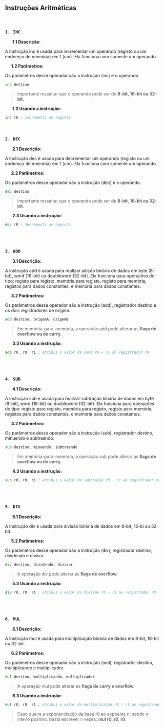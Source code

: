 ## Instruções Aritméticas

<br>

### **`1. INC`**

&nbsp; &nbsp; &nbsp; **1.1 Descrição:**

A instrução inc é usada para incrementar um operando (registo ou um endereço de memória) em 1 (um). Ela funciona com somente um operando.


&nbsp; &nbsp; &nbsp;**1.2 Parâmetros:**

Os parâmetros desse operador são a instrução (inc) e o operando.

```asm
inc destino
```
> Importante ressaltar que o operando pode ser de **8-bit, 16-bit ou 32-bit.**

&nbsp; &nbsp; &nbsp; **1.3 Usando a instrução:**

 ```asm
inc r0 ; incrementa um registo
```

<br> 

### **`2. DEC`**

&nbsp; &nbsp; &nbsp; **2.1 Descrição:**

A instrução dec é usada para decrementar um operando (registo ou um endereço de memória) em 1 (um). Ela funciona com somente um operando.

&nbsp; &nbsp; &nbsp;**2.2 Parâmetros:**

Os parâmetros desse operador são a instrução (dec) e o operando.

```asm
dec destino
```
> Importante ressaltar que o operando pode ser de **8-bit, 16-bit ou 32-bit.**

&nbsp; &nbsp; &nbsp; **2.3 Usando a instrução:**

 ```asm
dec r0 ; decrementa um registo
```

<br>

<br> 

### **`3. ADD`**

&nbsp; &nbsp; &nbsp; **3.1 Descrição:**

A instrução add é usada para realizar adição binária de dados em byte (8-bit), word (16-bit) ou doubleword (32-bit). Ela funciona para operações do tipo: registo para registo, memória para registo, registo para memória, registos para dados constantes, e memória para dados constantes.

&nbsp; &nbsp; &nbsp;**3.2 Parâmetros:**

Os parâmetros desse operador são a instrução (add), registrador destino e os dois registradores de origem.

```asm
add destino, origemA, origemB
```
> Em memória-para-memória, a operação add pode alterar as **flags de overflow ou de carry.**

&nbsp; &nbsp; &nbsp; **3.3 Usando a instrução:**

 ```asm
add r0, r0, r1 ; atribui o valor da soma r0 + r1 ao registrador r0
```

<br>

<br> 

### **`4. SUB`**

&nbsp; &nbsp; &nbsp; **4.1 Descrição:**

A instrução sub é usada para realizar subtração binária de dados em byte (8-bit), word (16-bit) ou doubleword (32-bit). Ela funciona para operações do tipo: registo para registo, memória para registo, registo para memória, registos para dados constantes, e memória para dados constantes.

&nbsp; &nbsp; &nbsp;**4.2 Parâmetros:**

Os parâmetros desse operador são a instrução (sub), registrador destino, minuendo e subtraendo.

```asm
sub destino, minuendo, subtraendo
```
> Em memória-para-memória, a operação sub pode alterar as **flags de overflow ou de carry.**

&nbsp; &nbsp; &nbsp; **4.3 Usando a instrução:**

 ```asm
sub r0, r0, r1 ; atribui o valor da subtração r0 - r1 ao registrador r0
```

<br>

<br> 

### **`5. DIV`**

&nbsp; &nbsp; &nbsp; **5.1 Descrição:**

A instrução div é usada para divisão binária de dados em 8-bit, 16-bi ou 32-bit.

&nbsp; &nbsp; &nbsp;**5.2 Parâmetros:**

Os parâmetros desse operador são a instrução (div), registrador destino, dividendo e divisor.

```asm
div destino, dividendo, divisor
```
> A operação div pode alterar as **flags de overflow.**

&nbsp; &nbsp; &nbsp; **5.3 Usando a instrução:**

 ```asm
div r0, r0, r1 ; atribui o valor da divisão r0 ÷ r1 ao registrador r0
```

<br>

<br> 

### **`6. MUL`**

&nbsp; &nbsp; &nbsp; **6.1 Descrição:**

A instrução mul é usada para multiplicação binária de dados em 8-bit, 16-bit ou 32-bit.

&nbsp; &nbsp; &nbsp;**6.2 Parâmetros:**

Os parâmetros desse operador são a instrução (mul), registrador destino, multiplicando e multiplicador.

```asm
mul destino, multiplicando, multiplicador
```
> A operação mul pode alterar as **flags de carry e overflow.**

&nbsp; &nbsp; &nbsp; **6.3 Usando a instrução:**

 ```asm
mul r0, r0, r1 ; atribui o valor da multiplicação r0 * r1 ao registrador r0
```
> Caso queira a exponenciação da base r0 ao expoente n, sendo n inteiro positivo, basta escrever n vezes: **mul r0, r0, r0**.
<br>
